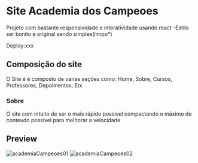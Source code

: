 # Site Academia dos Campeoes

Projeto com bastante responsividade e interatividade usando react
-Estilo ser bonito e original sendo simples(limpo*)

Deploy:xxx

## Composição do site

O Site é é composto de varias seções como:
Home,
Sobre,
Cursos,
Professores, 
Depoimentos,
Etx

### Sobre

O site com intuito de ser o mais rápido possivel compactando o máximo de conteudo possivel para melhorar a velocidade

## Preview
![academiaCampeoes01](https://github.com/user-attachments/assets/88249e80-441a-40b6-a664-0a1e810a50d5)
![academiaCampeoes02](https://github.com/user-attachments/assets/a8c50dc9-9285-415e-bac2-413504718841)

